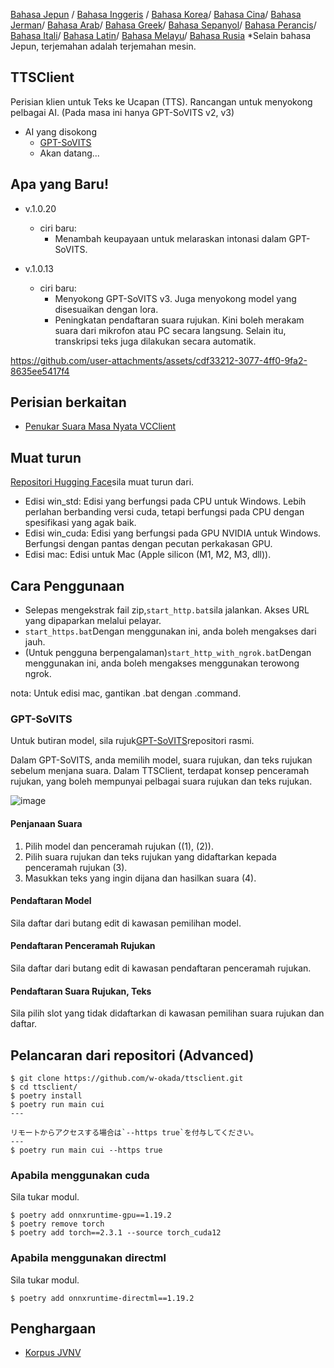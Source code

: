 [Bahasa Jepun](/README.md) /
[Bahasa Inggeris](/docs_i18n/README_en.md) /
[Bahasa Korea](/docs_i18n/README_ko.md)/
[Bahasa Cina](/docs_i18n/README_zh.md)/
[Bahasa Jerman](/docs_i18n/README_de.md)/
[Bahasa Arab](/docs_i18n/README_ar.md)/
[Bahasa Greek](/docs_i18n/README_el.md)/
[Bahasa Sepanyol](/docs_i18n/README_es.md)/
[Bahasa Perancis](/docs_i18n/README_fr.md)/
[Bahasa Itali](/docs_i18n/README_it.md)/
[Bahasa Latin](/docs_i18n/README_la.md)/
[Bahasa Melayu](/docs_i18n/README_ms.md)/
[Bahasa Rusia](/docs_i18n/README_ru.md)
*Selain bahasa Jepun, terjemahan adalah terjemahan mesin.

## TTSClient

Perisian klien untuk Teks ke Ucapan (TTS).
Rancangan untuk menyokong pelbagai AI. (Pada masa ini hanya GPT-SoVITS v2, v3)

* AI yang disokong
  * [GPT-SoVITS](https://github.com/RVC-Boss/GPT-SoVITS)
  * Akan datang...

## Apa yang Baru!

* v.1.0.20
  * ciri baru:
    * Menambah keupayaan untuk melaraskan intonasi dalam GPT-SoVITS.

* v.1.0.13
  * ciri baru:
    * Menyokong GPT-SoVITS v3. Juga menyokong model yang disesuaikan dengan lora.
    * Peningkatan pendaftaran suara rujukan. Kini boleh merakam suara dari mikrofon atau PC secara langsung. Selain itu, transkripsi teks juga dilakukan secara automatik.

https://github.com/user-attachments/assets/cdf33212-3077-4ff0-9fa2-8635ee5417f4

## Perisian berkaitan

* [Penukar Suara Masa Nyata VCClient](https://github.com/w-okada/voice-changer)

## Muat turun

[Repositori Hugging Face](https://huggingface.co/wok000/ttsclient000/tree/main)sila muat turun dari.

* Edisi win_std: Edisi yang berfungsi pada CPU untuk Windows. Lebih perlahan berbanding versi cuda, tetapi berfungsi pada CPU dengan spesifikasi yang agak baik.
* Edisi win_cuda: Edisi yang berfungsi pada GPU NVIDIA untuk Windows. Berfungsi dengan pantas dengan pecutan perkakasan GPU.
* Edisi mac: Edisi untuk Mac (Apple silicon (M1, M2, M3, dll)).

## Cara Penggunaan

* Selepas mengekstrak fail zip,`start_http.bat`sila jalankan. Akses URL yang dipaparkan melalui pelayar.
* `start_https.bat`Dengan menggunakan ini, anda boleh mengakses dari jauh.
* (Untuk pengguna berpengalaman)`start_http_with_ngrok.bat`Dengan menggunakan ini, anda boleh mengakses menggunakan terowong ngrok.

nota: Untuk edisi mac, gantikan .bat dengan .command.

### GPT-SoVITS

Untuk butiran model, sila rujuk[GPT-SoVITS](https://github.com/RVC-Boss/GPT-SoVITS)repositori rasmi.

Dalam GPT-SoVITS, anda memilih model, suara rujukan, dan teks rujukan sebelum menjana suara. Dalam TTSClient, terdapat konsep penceramah rujukan, yang boleh mempunyai pelbagai suara rujukan dan teks rujukan.

![image](https://github.com/user-attachments/assets/032a65ed-b9d5-4f8a-8efe-73bd10b66593)

#### Penjanaan Suara

1. Pilih model dan penceramah rujukan ((1), (2)).
2. Pilih suara rujukan dan teks rujukan yang didaftarkan kepada penceramah rujukan (3).
3. Masukkan teks yang ingin dijana dan hasilkan suara (4).

#### Pendaftaran Model

Sila daftar dari butang edit di kawasan pemilihan model.

#### Pendaftaran Penceramah Rujukan

Sila daftar dari butang edit di kawasan pendaftaran penceramah rujukan.

#### Pendaftaran Suara Rujukan, Teks

Sila pilih slot yang tidak didaftarkan di kawasan pemilihan suara rujukan dan daftar.

## Pelancaran dari repositori (Advanced)

```
$ git clone https://github.com/w-okada/ttsclient.git
$ cd ttsclient/
$ poetry install
$ poetry run main cui
---

リモートからアクセスする場合は`--https true`を付与してください。
---
$ poetry run main cui --https true
```

### Apabila menggunakan cuda

Sila tukar modul.

```
$ poetry add onnxruntime-gpu==1.19.2
$ poetry remove torch
$ poetry add torch==2.3.1 --source torch_cuda12
```

### Apabila menggunakan directml

Sila tukar modul.

```
$ poetry add onnxruntime-directml==1.19.2
```

## Penghargaan

* [Korpus JVNV](https://sites.google.com/site/shinnosuketakamichi/research-topics/jvnv_corpus)
